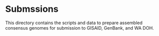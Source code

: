 # Submssions
This directory contains the scripts and data to prepare assembled consensus genomes for submission to GISAID, GenBank, and WA DOH.

